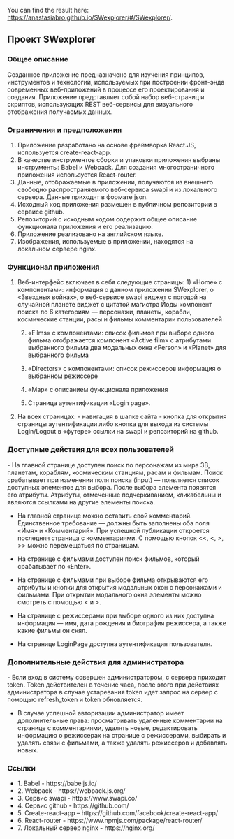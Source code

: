 You can find the result here: https://anastasiabro.github.io/SWexplorer/#/SWexplorer/.

<h2>Проект SWexplorer</h2>
<h3>Общее описание</h3>
<p>Созданное приложение предназначено для изучения принципов, инструментов и технологий, используемых при построении фронт-энда современных веб-приложений в процессе его проектирования и создания. Приложение представляет собой набор веб-страниц и скриптов, использующих REST веб-сервисы для визуального отображения получаемых данных.</p>

<h3>Ограничения и предположения</h3>
<ol>
<li>Приложение разработано на основе фреймворка React.JS, используется create-react-app.</li>
<li>В качестве инструментов сборки и упаковки приложения выбраны инструменты: Babel и Webpack. Для создания многостраничного приложения используется React-router.</li>
<li>Данные, отображаемые в приложении, получаются из внешнего свободно распространяемого веб-сервиса swapi и из локального сервера. Данные приходят в формате json.</li>
<li>Исходный код приложения размещен в публичном репозитории в сервисе github.</li>
<li>Репозиторий с исходным кодом содержит общее описание функционала приложения и его реализацию.</li>
<li>Приложение реализовано на английском языке.</li>
<li>Изображения, используемые в приложении, находятся на локальном сервере nginx.</li>
</ol>

<h3>Функционал приложения</h3>
<ol>
<li>Веб-интерфейс включает в себя следующие страницы:
1) «Home» с компонентами:
информация о данном приложении SWexplorer, о «Звездных войнах», о веб-сервисе swapi
виджет с погодой на случайной планете
виджет с цитатой магистра Йоды
компонент поиска по 6 категориям — персонажи, планеты, корабли, космические станции, расы и фильмы
комментарии пользователей

2) «Films» с компонентами:
список фильмов
при выборе одного фильма отображается компонент «Active film» с атрибутами выбранного фильма
два модальных окна «Person» и «Planet» для выбранного фильма

3) «Directors» с компонентами:
список режиссеров
информация о выбранном режиссере

4) «Map» с описанием функционала приложения

5) Страница аутентификации «Login page».</li>


<li>На всех страницах:
- навигация в шапке сайта
- кнопка для открытия страницы аутентификации либо кнопка для выхода из системы Login/Logout
в «футере» ссылки на swapi и репозиторий на github.</li>
</ol>

<h3>Доступные действия для всех пользователей</h3>
- На главной странице доступен поиск по персонажам из мира ЗВ, планетам, кораблям, космическим станциям, расам и фильмам. Поиск срабатывает при изменении поля поиска (input) — появляется список доступных элементов для выбора. После выбора элемента появятся его атрибуты. Атрибуты, отмеченные подчеркиванием, кликабельны и являются ссылками на другие элементы поиска.

- На главной странице можно оставить свой комментарий. Единственное требование — должны быть заполнены оба поля «Имя» и «Комментарий». При успешной публикации откроется последняя страница с комментариями. С помощью кнопок <<, <, >, >>  можно перемещаться по страницам.

- На странице с фильмами доступен поиск фильмов, который срабатывает по «Enter».

- На странице с фильмами при выборе фильма открываются его атрибуты и кнопки для открытия модальных окон с персонажами и фильмами. При открытии модального окна элементы можно смотреть с помощью < и >.

- На странице с режиссерами при выборе одного из них доступна информация — имя, дата рождения и биография режиссера, а также какие фильмы он снял.

- На странице LoginPage доступна аутентификация пользователя.

<h3>Дополнительные действия для администратора</h3>
- Если вход в систему совершен администратором, с сервера приходит token. Token действителен в течение часа, после этого при действиях администратора в случае устаревания token идет запрос на сервер с помощью refresh_token и token обновляется.

- В случае успешной авторизации администратор имеет дополнительные права: просматривать удаленные комментарии на странице с комментариями, удалять новые, редактировать информацию о режиссерах на странице с режиссерами, выбирать и удалять связи с фильмами, а также удалять режиссеров и добавлять новых.

<h3>Ссылки</h3>
<ul>
<li>1. Babel - https://babeljs.io/</li>
<li>2. Webpack - https://webpack.js.org/</li>
<li>3. Сервис swapi - https://www.swapi.co/</li>
<li>4. Сервис github - https://github.com/</li>
<li>5. Create-react-app – https://github.com/facebook/create-react-app/</li>
<li>6. React-router - https://www.npmjs.com/package/react-router/</li>
<li>7. Локальный сервер nginx - https://nginx.org/</li>
</ul>